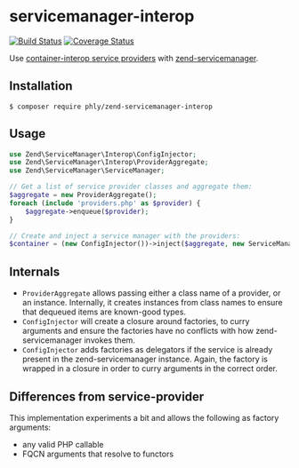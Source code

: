 # servicemanager-interop

[![Build Status](https://secure.travis-ci.org/phly/zend-servicemanager-interop.svg?branch=master)](https://secure.travis-ci.org/phly/zend-servicemanager-interop)
[![Coverage Status](https://coveralls.io/repos/github/phly/zend-servicemanager-interop/badge.svg?branch=master)](https://coveralls.io/github/phly/zend-servicemanager-interop?branch=master)

Use [container-interop service providers](https://github.com/container-interop/service-provider/)
with [zend-servicemanager](https://zendframework.github.io/zend-servicemanager/).

## Installation

```console
$ composer require phly/zend-servicemanager-interop
```

## Usage

```php
use Zend\ServiceManager\Interop\ConfigInjector;
use Zend\ServiceManager\Interop\ProviderAggregate;
use Zend\ServiceManager\ServiceManager;

// Get a list of service provider classes and aggregate them:
$aggregate = new ProviderAggregate();
foreach (include 'providers.php' as $provider) {
    $aggregate->enqueue($provider);
}

// Create and inject a service manager with the providers:
$container = (new ConfigInjector())->inject($aggregate, new ServiceManager());
```

## Internals

- `ProviderAggregate` allows passing either a class name of a provider, or an
  instance. Internally, it creates instances from class names to ensure that
  dequeued items are known-good types.
- `ConfigInjector` will create a closure around factories, to curry arguments
  and ensure the factories have no conflicts with how zend-servicemanager
  invokes them.
- `ConfigInjector` adds factories as delegators if the service is already
  present in the zend-servicemanager instance. Again, the factory is wrapped in
  a closure in order to curry arguments in the correct order.

## Differences from service-provider

This implementation experiments a bit and allows the following as factory
arguments:

- any valid PHP callable
- FQCN arguments that resolve to functors
